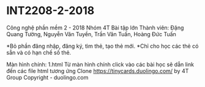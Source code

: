 ﻿# INT2208-2-2018
Công nghệ phần mềm 2 - 2018
Nhóm 4T
Bài tập lớn
Thành viên: Đặng Quang Tường, Nguyễn Văn Tuyền, Trần Văn Tuấn, Hoàng Đức Tuấn

*Bỏ phần đăng nhập, đăng ký, tìm thẻ, tạo thẻ mới.
*Chỉ cho học các thẻ có sẵn và có hạn chế số thẻ. 

Màn hình chính: 1.html
Từ màn hình chính click vào các bài học sẽ dẫn link đến các file html tương ứng
Clone https://tinycards.duolingo.com/ by 4T Group
Copyright - duolingo.com
